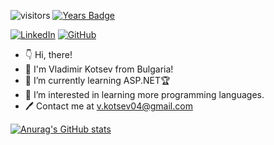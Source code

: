  ​![​visitors​](https://visitor-badge.glitch.me/badge?page_id=VladimirKotsev) ​[![​Years Badge​](https://badges.pufler.dev/years/VladimirKotsev)](https://badges.pufler.dev) 
  
  ​[![​LinkedIn​](https://img.shields.io/badge/-LinkedIn-0e76a8?style=flat-square&logo=Linkedin&logoColor=white)]([https://www.linkedin.com/in/vladimir-kotsev/](https://www.linkedin.com/in/vladimir-kotsev-391306231/))  ​[![​GitHub​](https://img.shields.io/badge/-Github-000000?style=flat-square&logo=Github&logoColor=white)](https://github.com/VladimirKotsev) 

- 👇 Hi, there!
- 👋 I'm Vladimir Kotsev from Bulgaria!
- 🌱 I’m currently learning ASP.NET🏆
- 👀 I’m interested in learning more programming languages.
- 🖊 Contact me at v.kotsev04@gmail.com


[![Anurag's GitHub stats](https://github-readme-stats.vercel.app/api?username=VladimirKotsev)](https://github.com/anuraghazra/github-readme-stats)

<!---
VladimirKotsev/VladimirKotsev is a ✨ special ✨ repository because its `README.md` (this file) appears on your GitHub profile.
You can click the Preview link to take a look at your changes.
--->
